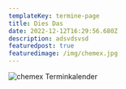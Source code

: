 ```yaml
---
templateKey: termine-page
title: Dies Das
date: 2022-12-12T16:29:56.680Z
description: adsvdsvsd
featuredpost: true
featuredimage: /img/chemex.jpg
---
```

![chemex](/img/chemex.jpg)
Terminkalender